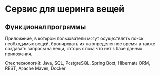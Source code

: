 # Сервис для шеринга вещей

## Функционал программы
Приложение, в котором пользователи могут
осуществлять поиск необходимых вещей, бронировать их на определенное время, а также
создавать запросы на вещи, которых пока что нет в базе данных приложения. 

Стек технологий: Java, SQL, PostgreSQL, Spring Boot, Hibernate ORM, REST, Apache Maven, Docker

